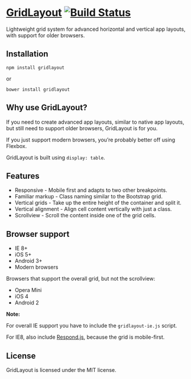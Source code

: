 [GridLayout](https://ghinda.net/gridlayout/) [![Build Status](https://api.travis-ci.org/ghinda/gridlayout.svg)](https://travis-ci.org/ghinda/gridlayout)
============

Lightweight grid system for advanced horizontal and vertical app layouts, with support for older browsers.

Installation
------------

```
npm install gridlayout
```

or

```
bower install gridlayout
```

Why use GridLayout?
-------------------

If you need to create advanced app layouts, similar to native app layouts, but still need to support older browsers, GridLayout is for you.

If you just support modern browsers, you’re probably better off using Flexbox.

GridLayout is built using `display: table`.

Features
--------

* Responsive - Mobile first and adapts to two other breakpoints.
* Familiar markup - Class naming similar to the Bootstrap grid.
* Vertical grids - Take up the entire height of the container and split it.
* Vertical alignment - Align cell content vertically with just a class.
* Scrollview - Scroll the content inside one of the grid cells.

Browser support
---------------

* IE 8+
* iOS 5+
* Android 3+
* Modern browsers

Browsers that support the overall grid, but not the scrollview:

* Opera Mini
* iOS 4
* Android 2

**Note:**

For overall IE support you have to include the `gridlayout-ie.js` script.

For IE8, also include [Respond.js](https://github.com/scottjehl/Respond), because the grid is mobile-first.

License
-------

GridLayout is licensed under the MIT license.
